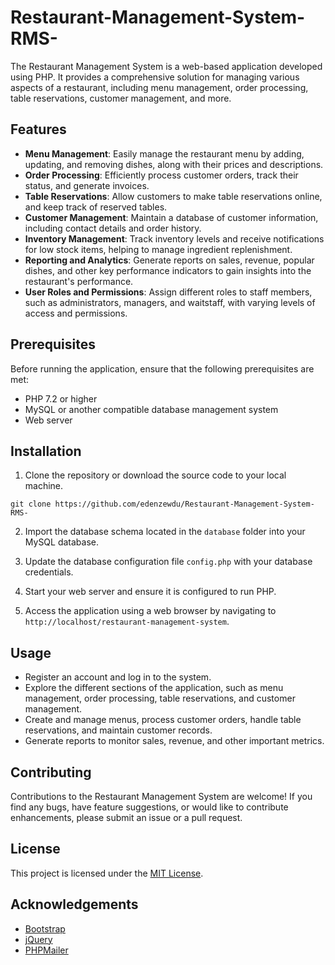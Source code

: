 # Restaurant-Management-System-RMS-

The Restaurant Management System is a web-based application developed using PHP. It provides a comprehensive solution for managing various aspects of a restaurant, including menu management, order processing, table reservations, customer management, and more.

## Features

- **Menu Management**: Easily manage the restaurant menu by adding, updating, and removing dishes, along with their prices and descriptions.
- **Order Processing**: Efficiently process customer orders, track their status, and generate invoices.
- **Table Reservations**: Allow customers to make table reservations online, and keep track of reserved tables.
- **Customer Management**: Maintain a database of customer information, including contact details and order history.
- **Inventory Management**: Track inventory levels and receive notifications for low stock items, helping to manage ingredient replenishment.
- **Reporting and Analytics**: Generate reports on sales, revenue, popular dishes, and other key performance indicators to gain insights into the restaurant's performance.
- **User Roles and Permissions**: Assign different roles to staff members, such as administrators, managers, and waitstaff, with varying levels of access and permissions.

## Prerequisites

Before running the application, ensure that the following prerequisites are met:

- PHP 7.2 or higher
- MySQL or another compatible database management system
- Web server 

## Installation

1. Clone the repository or download the source code to your local machine.
```
git clone https://github.com/edenzewdu/Restaurant-Management-System-RMS-
```

2. Import the database schema located in the `database` folder into your MySQL database.

3. Update the database configuration file `config.php` with your database credentials.

4. Start your web server and ensure it is configured to run PHP.

5. Access the application using a web browser by navigating to `http://localhost/restaurant-management-system`.

## Usage

- Register an account and log in to the system.
- Explore the different sections of the application, such as menu management, order processing, table reservations, and customer management.
- Create and manage menus, process customer orders, handle table reservations, and maintain customer records.
- Generate reports to monitor sales, revenue, and other important metrics.

## Contributing

Contributions to the Restaurant Management System are welcome! If you find any bugs, have feature suggestions, or would like to contribute enhancements, please submit an issue or a pull request.

## License

This project is licensed under the [MIT License](LICENSE).

## Acknowledgements

- [Bootstrap](https://getbootstrap.com/)
- [jQuery](https://jquery.com/)
- [PHPMailer](https://github.com/PHPMailer/PHPMailer)
